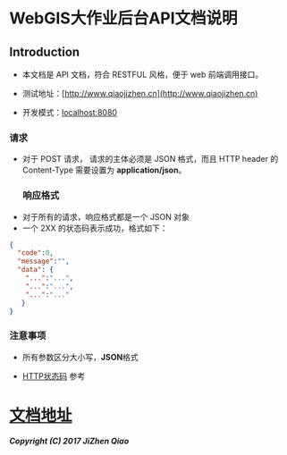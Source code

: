 # WebGIS大作业后台API文档说明

## Introduction

* 本文档是 API 文档，符合 RESTFUL 风格，便于 web 前端调用接口。

* 测试地址：[http://www.qiaojizhen.cn](http://www.qiaojizhen.cn)

* 开发模式：[localhost:8080](http://localhost:8080)

### 请求

* 对于 POST 请求， 请求的主体必须是 JSON 格式，而且 HTTP header 的 Content-Type 需要设置为 **application/json**。
  ### 响应格式
* 对于所有的请求，响应格式都是一个 JSON 对象
* 一个 2XX 的状态码表示成功，格式如下：

```json
{
  "code":0,
  "message":"",
  "data": {
    "...":"...",
    "...":"...",
    "...":"..."
   }
}
```

### 注意事项

* 所有参数区分大小写，**JSON**格式

* [HTTP状态码](http://baike.baidu.com/link?url=H6rTlctgVHKJLgalwJjulT-4IsRjIoccbwjsX6p_p7NpORBVtDi8bf4zIewmSJE3SOuMku40KPL28_dqDsdLjq) 参考

# [文档地址](/chapter01.md)



_**Copyright \(C\) 2017 JiZhen Qiao**_

